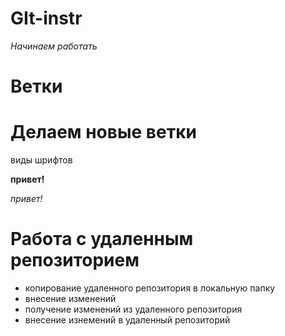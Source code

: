 # GIt-instr
*Начинаем работать*
# Ветки

# Делаем новые ветки
виды шрифтов

**привет!**

*привет!*
# Работа с удаленным репозиторием 
- копирование удаленного репозитория в локальную папку
- внесение изменений 
- получение изменений из удаленного репозитория 
- внесение изнемений в удаленный репозиторий
